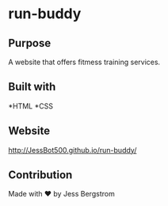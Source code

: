 # run-buddy

## Purpose
A website that offers fitmess training services.

## Built with
*HTML
*CSS

## Website
http://JessBot500.github.io/run-buddy/

## Contribution
Made with ❤️ by Jess Bergstrom

